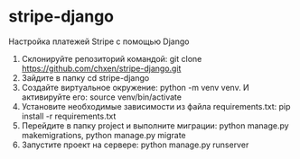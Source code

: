 # stripe-django
Настройка платежей Stripe с помощью Django

1) Cклонируйте репозиторий командой: git clone https://github.com/chxen/stripe-django.git
2) Зайдите в папку cd stripe-django
3) Создайте виртуальное окружение: python -m venv venv. И активируйте его: source venv/bin/activate
4) Установите необходимые зависимости из файла requirements.txt: pip install -r requirements.txt
5) Перейдите в папку project и выполните миграции: python manage.py makemigrations, python manage.py migrate
6) Запустите проект на сервере: python manage.py runserver
